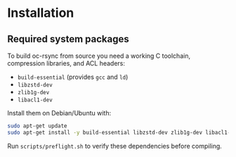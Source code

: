 # Installation

## Required system packages

To build oc-rsync from source you need a working C toolchain, compression libraries, and ACL headers:

- `build-essential` (provides `gcc` and `ld`)
- `libzstd-dev`
- `zlib1g-dev`
- `libacl1-dev`

Install them on Debian/Ubuntu with:

```bash
sudo apt-get update
sudo apt-get install -y build-essential libzstd-dev zlib1g-dev libacl1-dev
```

Run `scripts/preflight.sh` to verify these dependencies before compiling.

